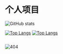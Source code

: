 
# 个人项目


![GitHub stats](https://github-readme-stats.vercel.app/api?username=kemomi&show_icons=true&theme=radical)

[![Top Langs](https://github-readme-stats.vercel.app/api/top-langs/?username=kemomi)](https://github.com/anuraghazra/github-readme-stats)
[![Top Langs](https://github-readme-stats.vercel.app/api/top-langs/?username=kemomi&layout=compact)](https://github.com/anuraghazra/github-readme-stats)


##

![404](https://user-images.githubusercontent.com/76780905/222870381-a321b618-3595-46f2-97d4-9e6427fbdf41.gif)
